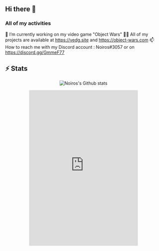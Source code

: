 ## Hi there 👋

### All of my activities

🔭 I’m currently working on my video game "Object Wars"
👨‍💻 All of my projects are available at https://vedg.site and https://object-wars.com
📫 How to reach me with my Discord account : Noiros#3057 or on https://discord.gg/GmmeF77

## ⚡ Stats
<p align="center">

  <img src="https://github-readme-stats.vercel.app/api?username=Noiros&theme=radical&show_icons=true&count_private=true" alt="Noiros's Github stats">
</p>


<p align="center">
  <iframe src="https://discord.com/widget?id=543405774983135247&theme=dark" width="350" height="500" allowtransparency="true" frameborder="0" sandbox="allow-popups allow-popups-to-escape-sandbox allow-same-origin allow-scripts"></iframe>
</p>
